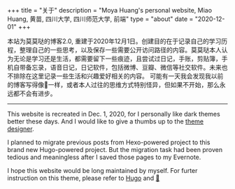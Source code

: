 +++
title = "关于"
description = "Moya Huang's personal website, Miao Huang, 黄苗, 四川大学, 四川师范大学, 前端"
type = "about"
date = "2020-12-01"
+++

本站为莫莫哒的博客2.0, 重建于2020年12月1日。创建目的在于记录自己的学习历程，整理自己的一些思考，以及保存一些需要公开访问路径的内容。莫莫哒本人认为无论是学习还是生活，都需要留下一些痕迹，且尝试过日记，手账，剪贴簿，手机自带备忘录，语音日记，日记软件，包括微博、豆瓣、微信等社交软件。未来也不排除在这里记录一些生活和兴趣爱好相关的内容。
可能有一天我会发现我以前的博客写得像💩一样，或者本人过往的思维方式特别怪异，但如果不开始，那么永远都不会有进步。

---
This website is recreated in Dec. 1, 2020, for I personally like dark themes better these days.  And I would like to give a thumbs up to the [theme designer](https://github.com/zzossig/hugo-theme-zzo).

I planned to migrate previous posts from Hexo-powered project to this brand new Hugo-powered project. But the migration task had been proven tedious and meaningless after I saved those pages to my Evernote. 

I hope this website would be long maintained by myself. For furter instruction on this theme, please refer to [Hugo](https://gohugo.io/getting-started/quick-start/) and [📝](https://zzo-docs.vercel.app/zzo/)


